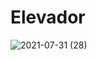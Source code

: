 # Elevador

![2021-07-31 (28)](https://user-images.githubusercontent.com/88052180/127776245-de2dd116-b8da-4939-8857-45a7e2421716.png)
